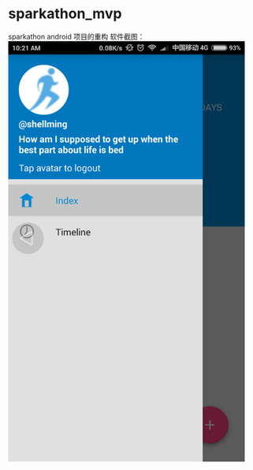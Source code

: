 # sparkathon_mvp
sparkathon android 项目的重构
软件截图：
<img src="https://raw.githubusercontent.com/shellming/sparkathon_mvp/master/img/Screenshot_2016-03-02-10-21-41_com.shellming.sparkathon_mvp.png" width="480" style="display:block">
